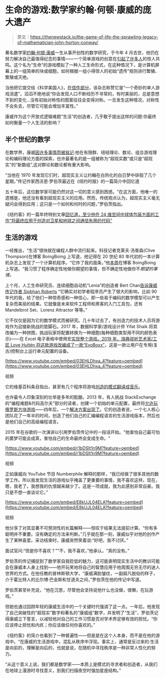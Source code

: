 # 生命的游戏:数学家约翰·何顿·康威的庞大遗产

> 原文：<https://thenewstack.io/the-game-of-life-the-sprawling-legacy-of-mathematician-john-horton-conway/>

著名数学家[约翰·何顿·康威](https://dof.princeton.edu/about/clerk-faculty/emeritus/john-horton-conway)一生从事开创性的数学研究，于今年 4 月去世，他仍在努力解决自己最值得纪念的事情——一个简单游戏的创意在[引起了许多人](https://web.stanford.edu/class/sts145/Library/life.pdf)的惊人共鸣。这个名为“生命”的游戏模拟了一种人工生命形式，在这种情况下，是计算机屏幕上的一组简单的块或细胞，如何根据一组小得惊人的初始“遗传”规则进行繁殖、繁殖或灭绝。

当他把它提交给《科学美国人》，[在信件部分](https://web.stanford.edu/class/sts145/Library/life.pdf)，该杂志称赞它是“一个奇妙的单人游戏消遣”，滔滔不绝地说“你会发现人口不断经历不寻常的，有时美丽的，总是意想不到的变化…没有初始对称性的图案往往会变得对称。一旦发生这种情况，对称性不会失去，尽管它可能会增加丰富性。”

康威作为这个开放式逻辑难题“生活”的创造者，几乎敢于提出这样的问题:你最终如何衡量一个人生活的影响？

## 半个世纪的数学

在数学界，康威[因许多事情而被铭记](https://en.wikipedia.org/wiki/John_Horton_Conway):他在有限群、纽结理论、数论、组合游戏理论和编码理论方面的探索，也许最著名的是一组被称为“超现实数”或只是“超现实”的“新数组”,这对群论和数论都有重大影响。

“当他在 1970 年发现它们时，超现实主义让约翰在白热化的白日梦中徘徊了几个星期，”传记作家西沃恩·罗伯茨最近在《纽约时报》的一篇简介中回忆道

五十年后，这位数学家可能仍然对这一切的意义感到困惑。“在这方面，他唯一的遗憾是，他还没有看到超现实主义的应用。然而，传统观点认为，超现实主义毫无疑问会得到应用；这只是一个如何和何时的问题，”罗伯茨指出。

《纽约客》的一篇年终特别文章[回忆道，至少他在 24 维空间中球体包装方面的工作“将最终应用于创造对卫星和地球之间通信有用的代码”](https://www.newyorker.com/culture/annals-of-inquiry/three-mathematicians-we-lost-in-2020)

## 生活的游戏

一经推出，“生活”很快就在编程人群中流行起来。科技记者克莱夫·汤普森(Clive Thompson)在博客 BoingBoing 上写道，他记得在 20 世纪 80 年代初的一本计算机杂志上发现了一个计算机程序。“它炸了我的面条，”他[本周](https://boingboing.net/2020/12/29/game-of-life-running-on-penrose-tiles.html)在博客 BoingBoing 上写道。“我习惯了程序确定性地做你期望的事情，但不确定性地做你不*期望的事情。*

上个月，人工生命研究员、连续细胞自动机“Lenia”的创造者 Bert Chan[告诉康威传记作者 Siobhan Roberts](https://www.nytimes.com/2020/12/28/science/math-conway-game-of-life.html) “它确实对初学者程序员产生了很大的影响，比如 90 年代的我，给了他们一种惊奇感和一种信心，即一些易于编码的数学模型可以产生复杂而美丽的结果。它就像是未来软件工程师和黑客的入门工具包，还有 Mandelbrot Set、Lorenz Attractor 等等。”

它不仅仅是因为它的数学模式而被研究。几十年过去了，有创造力的技术人员将游戏作为迎接新挑战的垫脚石。2017 年，数据科学家/游戏设计师 Yifat Shaik 将其改编为一种拼图，挑战玩家将配置转换为一种细胞(每种细胞类型用不同的颜色表示)——在 Excel 电子表格中使用宏[实现整个游戏。2019 年，瑞典视听艺术家/工匠 Love Hultén 将这款游戏改编成了一款](https://yifatshaik.itch.io/the-worksheet-saga)[“EvoBoxx”](https://www.lovehulten.com/evoboxx.html)，这是一款让用户在专用(复古)控制台上运行单元配置的设备。

[https://www.youtube.com/embed/03EHLDhxa_4?feature=oembed](https://www.youtube.com/embed/03EHLDhxa_4?feature=oembed)

视频

它的维基百科条目指出，甚至有几个程序将游戏[创造的模式翻译成音乐](https://en.wikipedia.org/wiki/Conway%27s_Game_of_Life#Music)。

也许最令人印象深刻的壮举是多年的酝酿。2013 年，有人挑战 StackExchange 的“编程难题&代码高尔夫”部分的读者，创建一个初始的单元配置，最终将[允许玩俄罗斯方块游戏](https://codegolf.stackexchange.com/questions/11880/build-a-working-game-of-tetris-in-conways-game-of-life)——四年后，一个[解决方案出现了](https://codegolf.stackexchange.com/revisions/142673/14)。它的创造者说，一个七人核心团队花了一年半的时间，创造了他们自己的汇编编程语言的生活游戏版本，然后也是他们自己的高级编程语言。

2015 年在谷歌的一次演讲以引用罗伯茨传记中的一段话开始。"他害怕自己最可怕的噩梦可能会成真，害怕自己的生命最终会变成生命。"

[https://www.youtube.com/embed/r1bDSlt1n9M?feature=oembed](https://www.youtube.com/embed/r1bDSlt1n9M?feature=oembed)

视频

正如康威向 YouTube 节目 Numberphile 解释的那样，“我已经做了很多其他的数学工作。所以我发现生活的游戏似乎掩盖了更重要的事情，我不喜欢这样。现在，嗯，我老了。我想我的仇恨越来越少了。这是一项成就，我为此感到非常自豪。我只是不想一直谈论它。”

[https://www.youtube.com/embed/E8kUJL04ELA?feature=oembed](https://www.youtube.com/embed/E8kUJL04ELA?feature=oembed)

视频

他分享了对其显著不可预测性的长篇解释——惊叹于结果无法提前计算。“你有多聪明并不重要。没有确定的方法来判断。”几乎就在那一刻，康威似乎对他的创作产生了某种喜爱。采访结束时，康威突然笑着说:“好吧，我不讨厌。”

面试官问:“但是你不喜欢？”“不，我不喜欢，”他承认。“真的没有。”

罗伯茨的传记捕捉到了数学家自我贬低的魅力，这可能表明现实生活中的教训可能会在康威本人身上找到——他开玩笑地将自己的智慧应用于他周围无穷无尽的迷人世界的方式。在他任教的普林斯顿大学，“康威满脸皱纹，一副超凡脱俗的样子，介于霍比特人的比尔博·巴金斯和甘道夫之间，”罗伯茨在他的传记中写道。

罗伯茨甚至补充说，“他在沉思，尽管他会坚持说他什么也没做，很懒，在玩游戏。”

但她也通过回顾年轻的康威生活中的一个关键时代强调了这一点。一年后，他发现了自己突破性的“超现实”数字和著名的“康威组”数字，并发明了“生活”，罗伯茨记得康威立下誓言，以减轻他对自己的工作习惯是否对学术界足够有效的担忧。“你应该停止担忧和内疚；你应该做任何你喜欢的。”

《纽约客》的简介也看到了一种普遍性——但是是在这个人本身，而不是在他的游戏中。“在康威的生活游戏中，混乱从秩序中浮现。事实上，通常是反过来的:生活是向前的，理解是向后的，也就是说，在随机中寻找秩序是一种非常人性化的努力。

“从这个意义上说，我们都是数学家——本质上是模式的寻求者和创造者，从我们在地球上漫游时寻找意义，到我们扫描夜空时强加星座结构。”

<svg xmlns:xlink="http://www.w3.org/1999/xlink" viewBox="0 0 68 31" version="1.1"><title>Group</title> <desc>Created with Sketch.</desc></svg>